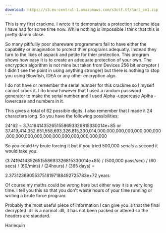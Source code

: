 ```yaml
---
download: https://s3.eu-central-1.amazonaws.com/s3ctf.tf/harl_cm1.zip
---
```


This is my first crackme. I wrote it to demonstrate a protection scheme idea I have had for some time now. While nothing is impossible I think that this is pretty damm close.

So many pitifullly poor shareware programmers fail to have either the capability or imagination to protect thier programs adequatly. Instead they turn to the likes of aspack and petite for thier protection. This program shows how easy it is to create an adequate protection of your own. The encryption algorithm is not mine but taken from Devices 256 bit encrypter ( I didn't see the point in using anything stronger) but there is nothing to stop you using Blowfish, IDEA or any other encryption algo.


I do not have or remember the serial number for this crackme so I myself cannot crack it.
I do know however that I used a random password generator to make the serial number and I used Alpha -uppercase Aplha - lowercase and numbers in it.

This gives a total of 62 possible digits. I also remember that I made it 24 characters long. So you have the following possibilities:

24^62 = 3.7419414352651558693326815330014e+85
      or 37,419,414,352,651,558,693,326,815,330,014,000,000,000,000,000,000,000,000,000,000,000,000,000,000,000,000,000,000
      
So you could try brute forcing it but if you tried 500,000 serials a second it would take you:

 (3.7419414352651558693326815330014e+85) / (500,000 pass/sec) / (60 secs) / (60/mins) / (24hours) / (365 days) =
 
  2.3731236905537518197188492725783e+72  years  
  
Of course my maths could be wrong here but either way it is a very long time. I tell you this so that you don't waste hours of your time running or writing a brute force program.

Probably the most useful piece of information I can give you is that the final decrypted .dll is a normal .dll, it has not been packed or altered so the headers are standard.


Harlequin
